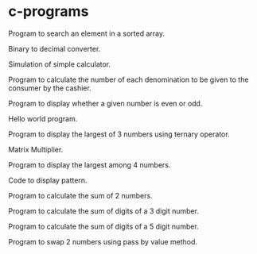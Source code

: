 # c-programs

Program to search an element in a sorted array.

Binary to decimal converter.

Simulation of simple calculator.

Program to calculate the number of each denomination to be given to the consumer by the cashier.

Program to display whether a given number is even or odd.

Hello world program.

Program to display the largest of 3 numbers using ternary operator.

Matrix Multiplier.

Program to display the largest among 4 numbers.

Code to display pattern.

Program to calculate the sum of 2 numbers.

Program to calculate the sum of digits of a 3 digit number.

Program to calculate the sum of digits of a 5 digit number.

Program to swap 2 numbers using pass by value method.
